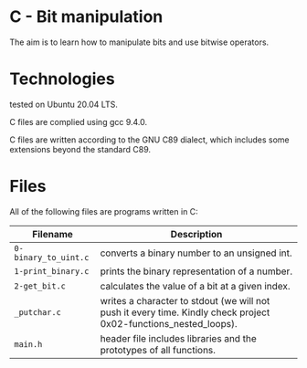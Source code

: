 # C - Bit manipulation

The aim is to learn how to manipulate bits and use bitwise operators.

# Technologies

tested on Ubuntu 20.04 LTS.

C files are complied using gcc 9.4.0.

C files are written according to the GNU C89 dialect, which includes some extensions beyond the standard C89.

# Files

All of the following files are programs written in C:

| Filename               | Description
| ---------------------- | -------------------------------------------------------------------------------------------------- 
| `0-binary_to_uint.c`   | converts a binary number to an unsigned int.
| `1-print_binary.c`     | prints the binary representation of a number.
| `2-get_bit.c`          | calculates the value of a bit at a given index.
| `_putchar.c`           | writes a character to stdout (we will not push it every time. Kindly check project 0x02-functions_nested_loops).
| `main.h`	         | header file includes libraries and the prototypes of all functions.

